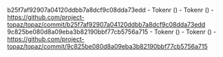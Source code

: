 b25f7af92907a04120ddbb7a8dcf9c08dda73edd - Tokenr () - Tokenr () - https://github.com/project-topaz/topaz/commit/b25f7af92907a04120ddbb7a8dcf9c08dda73edd
9c825be080d8a09eba3b82190bbf77cb5756a715 - Tokenr () - Tokenr () - https://github.com/project-topaz/topaz/commit/9c825be080d8a09eba3b82190bbf77cb5756a715
